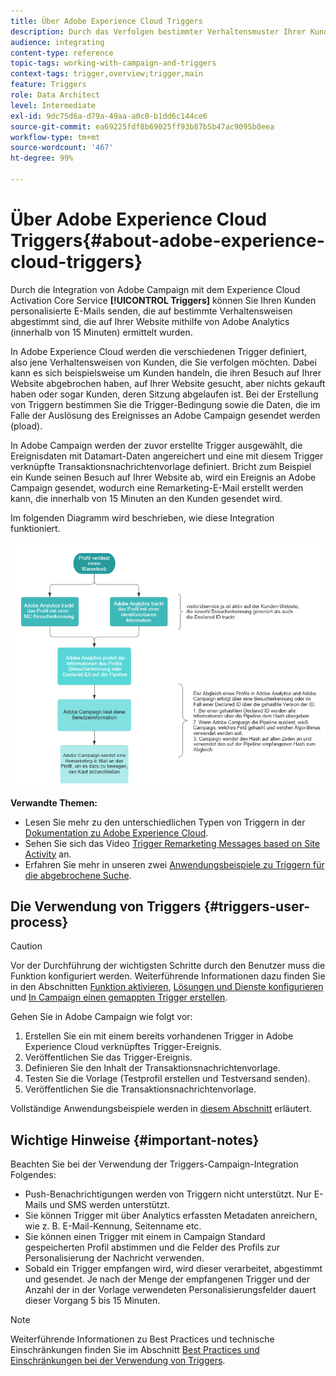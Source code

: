 ```yaml
---
title: Über Adobe Experience Cloud Triggers
description: Durch das Verfolgen bestimmter Verhaltensmuster Ihrer Kunden durch Adobe Analytics können Sie ihnen personalisierte E-Mails in Adobe Campaign senden.
audience: integrating
content-type: reference
topic-tags: working-with-campaign-and-triggers
context-tags: trigger,overview;trigger,main
feature: Triggers
role: Data Architect
level: Intermediate
exl-id: 9dc75d6a-d79a-49aa-a0c0-b1dd6c144ce6
source-git-commit: ea69225fdf8b69025ff93b87b5b47ac9095b0eea
workflow-type: tm+mt
source-wordcount: '467'
ht-degree: 99%

---
```


# Über Adobe Experience Cloud Triggers{#about-adobe-experience-cloud-triggers}

Durch die Integration von Adobe Campaign mit dem Experience Cloud Activation Core Service **[!UICONTROL Triggers]** können Sie Ihren Kunden personalisierte E-Mails senden, die auf bestimmte Verhaltensweisen abgestimmt sind, die auf Ihrer Website mithilfe von Adobe Analytics (innerhalb von 15 Minuten) ermittelt wurden.

In Adobe Experience Cloud werden die verschiedenen Trigger definiert, also jene Verhaltensweisen von Kunden, die Sie verfolgen möchten. Dabei kann es sich beispielsweise um Kunden handeln, die ihren Besuch auf Ihrer Website abgebrochen haben, auf Ihrer Website gesucht, aber nichts gekauft haben oder sogar Kunden, deren Sitzung abgelaufen ist. Bei der Erstellung von Triggern bestimmen Sie die Trigger-Bedingung sowie die Daten, die im Falle der Auslösung des Ereignisses an Adobe Campaign gesendet werden (pload).

In Adobe Campaign werden der zuvor erstellte Trigger ausgewählt, die Ereignisdaten mit Datamart-Daten angereichert und eine mit diesem Trigger verknüpfte Transaktionsnachrichtenvorlage definiert. Bricht zum Beispiel ein Kunde seinen Besuch auf Ihrer Website ab, wird ein Ereignis an Adobe Campaign gesendet, wodurch eine Remarketing-E-Mail erstellt werden kann, die innerhalb von 15 Minuten an den Kunden gesendet wird.

Im folgenden Diagramm wird beschrieben, wie diese Integration funktioniert.

![](assets/triggers_diagram.png)

**Verwandte Themen:**

* Lesen Sie mehr zu den unterschiedlichen Typen von Triggern in der [Dokumentation zu Adobe Experience Cloud](https://experienceleague.adobe.com/docs/core-services/interface/triggers.html).
* Sehen Sie sich das Video [Trigger Remarketing Messages based on Site Activity](https://helpx.adobe.com/de/marketing-cloud/how-to/email-marketing.html#step-two) an.
* Erfahren Sie mehr in unseren zwei [Anwendungsbeispiele zu Triggern für die abgebrochene Suche](../../integrating/using/abandonment-triggers-use-cases.md).

## Die Verwendung von Triggers    {#triggers-user-process}

>[!CAUTION]
>
>Vor der Durchführung der wichtigsten Schritte durch den Benutzer muss die Funktion konfiguriert werden. Weiterführende Informationen dazu finden Sie in den Abschnitten [Funktion aktivieren](../../integrating/using/configuring-triggers-in-experience-cloud.md#activating-the-functionality), [Lösungen und Dienste konfigurieren](../../integrating/using/configuring-triggers-in-experience-cloud.md#configuring-solutions-and-services) und [In Campaign einen gemappten Trigger erstellen](../../integrating/using/using-triggers-in-campaign.md#creating-a-mapped-trigger-in-campaign).

Gehen Sie in Adobe Campaign wie folgt vor:

1. Erstellen Sie ein mit einem bereits vorhandenen Trigger in Adobe Experience Cloud verknüpftes Trigger-Ereignis.
1. Veröffentlichen Sie das Trigger-Ereignis.
1. Definieren Sie den Inhalt der Transaktionsnachrichtenvorlage.
1. Testen Sie die Vorlage (Testprofil erstellen und Testversand senden).
1. Veröffentlichen Sie die Transaktionsnachrichtenvorlage.

Vollständige Anwendungsbeispiele werden in [diesem Abschnitt](../../integrating/using/abandonment-triggers-use-cases.md) erläutert.

## Wichtige Hinweise        {#important-notes}

Beachten Sie bei der Verwendung der Triggers-Campaign-Integration Folgendes:

* Push-Benachrichtigungen werden von Triggern nicht unterstützt. Nur E-Mails und SMS werden unterstützt.
* Sie können Trigger mit über Analytics erfassten Metadaten anreichern, wie z. B. E-Mail-Kennung, Seitenname etc.
* Sie können einen Trigger mit einem in Campaign Standard gespeicherten Profil abstimmen und die Felder des Profils zur Personalisierung der Nachricht verwenden.
* Sobald ein Trigger empfangen wird, wird dieser verarbeitet, abgestimmt und gesendet. Je nach der Menge der empfangenen Trigger und der Anzahl der in der Vorlage verwendeten Personalisierungsfelder dauert dieser Vorgang 5 bis 15 Minuten.

>[!NOTE]
>
>Weiterführende Informationen zu Best Practices und technische Einschränkungen finden Sie im Abschnitt [Best Practices und Einschränkungen bei der Verwendung von Triggers](../../integrating/using/configuring-triggers-in-experience-cloud.md#triggers-best-practices-and-limitations).
